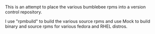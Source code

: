 This is an attempt to place the various bumblebee rpms into a version control
repository.

I use "rpmbuild" to build the various source rpms and use Mock to build 
binary and source rpms for various fedora and RHEL distros. 
